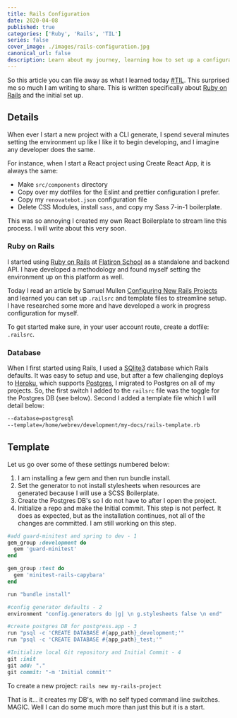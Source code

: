 ```yaml
---
title: Rails Configuration
date: 2020-04-08
published: true
categories: ['Ruby', 'Rails', 'TIL']
series: false
cover_image: ./images/rails-configuration.jpg
canonical_url: false
description: Learn about my journey, learning how to set up a configuration file to streamline creating new Rails project.
---
```

So this article you can file away as what I learned today [#TIL](https://twitter.com/hashtag/TIL?src=hashtag_click). This surprised me so much I am writing to share. This is written specifically about [Ruby on Rails](https://rubyonrails.org/) and the initial set up.

## Details
When ever I start a new project with a CLI generate, I spend several minutes setting the environment up like I like it to begin developing, and I imagine any developer does the same.

For instance, when I start a React project using Create React App, it is always the same:
- Make `src/components` directory
- Copy over my dotfiles for the Eslint and prettier configuration I prefer.
- Copy my `renovatebot.json` configuration file
- Delete CSS Modules, install `sass`, and copy my Sass 7-in-1 boilerplate.

This was so annoying I created my own React Boilerplate to stream line this process. I will write about this very soon.

### Ruby on Rails
I started using [Ruby on Rails](https://rubyonrails.org) at [Flatiron School](https://flatironschool.com/) as a standalone and backend API. I have developed a methodology and found myself setting the environment up on this platform as well.

Today I read an article by Samuel Mullen [Configuring New Rails Projects](https://samuelmullen.com/articles/configuring_new_rails_projects_with_railsrc_and_templates/) and learned you can set up `.railsrc` and template files to streamline setup. I have researched some more and have developed a work in progress configuration for myself.

To get started make sure, in your user account route, create a dotfile: `.railsrc`.

### Database
When I first started using Rails, I used a [SQlite3](https://www.sqlite.org/index.html) database which Rails defaults. It was easy to setup and use, but after a few challenging deploys to [Heroku](https://www.heroku.com/), which supports [Postgres](https://www.postgresql.org/), I migrated to Postgres on all of my projects. So, the first switch I added to the `railsrc` file was the toggle for the Postgres DB (see below). Second I added a template file which I will detail below:

```bash
--database=postgresql
--template=/home/webrev/development/my-docs/rails-template.rb
```

## Template
Let us go over some of these settings numbered below:
1. I am installing a few gem and then run bundle install.
2. Set the generator to not install stylesheets when resources are generated because I will use a SCSS Boilerplate.
3. Create the Postgres DB's so I do not have to after I open the project.
4. Initialize a repo and make the Initial commit. This step is not perfect. It does as expected, but as the installation continues, not all of the changes are committed. I am still working on this step.

```ruby
#add guard-minitest and spring to dev - 1
gem_group :development do
  gem 'guard-minitest'
end

gem_group :test do
  gem 'minitest-rails-capybara'
end

run "bundle install"

#config generator defaults - 2
environment "config.generators do |g| \n g.stylesheets false \n end"

#create postgres DB for postgress.app - 3
run "psql -c 'CREATE DATABASE #{app_path}_development;'"
run "psql -c 'CREATE DATABASE #{app_path}_test;'"

#Initialize local Git repository and Initial Commit - 4
git :init
git add: "."
git commit: "-m 'Initial commit'"
```
To create a new project:
`rails new my-rails-project`

That is it... it creates my DB's, with no self typed command line switches. MAGIC. Well I can do some much more than just this but it is a start.
